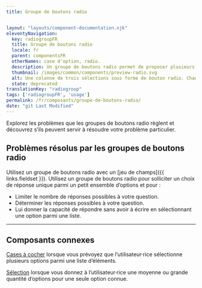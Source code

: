 ```yaml
---
title: Groupe de boutons radio


layout: "layouts/component-documentation.njk"
eleventyNavigation:
  key: radiogroupFR
  title: Groupe de boutons radio
  locale: fr
  parent: componentsFR
  otherNames: case d'option, radio.
  description: Un groupe de boutons radio permet de proposer plusieurs options de réponse pour un choix unique.
  thumbnail: /images/common/components/preview-radio.svg
  alt: Une colonne de trois sélections sous forme de bouton radio. Chaque cercle de bouton radio a une mince bordure noire et un remplissage blanc. Une épaisse ligne grise se trouve à côté, représentant le libellé. L’un des trois cercles est sélectionné et est rempli par un cercle noir foncé.
  state: deprecated
translationKey: "radiogroup"
tags: ['radiogroupFR', 'usage']
permalink: /fr/composants/groupe-de-boutons-radio/
date: "git Last Modified"
---
```


Explorez les problèmes que les groupes de boutons radio règlent et découvrez s’ils peuvent servir à résoudre votre problème particulier.

## Problèmes résolus par les groupes de boutons radio

Utilisez un groupe de boutons radio avec un [jeu de champs]({{ links.fieldset }}). Utilisez un groupe de boutons radio pour solliciter un choix de réponse unique parmi un petit ensemble d’options et pour :

- Limiter le nombre de réponses possibles à votre question.
- Déterminer les réponses possibles à votre question.
- Lui donner la capacité de répondre sans avoir à écrire en sélectionnant une option parmi une liste.

<hr/>

## Composants connexes

<a href="{{ links.checkbox }}">Cases à cocher</a> lorsque vous prévoyez que l’utilisateur·rice sélectionne plusieurs options parmi une liste d’éléments.

<a href="{{ links.select }}">Sélection</a> lorsque vous donnez à l’utilisateur·rice une moyenne ou grande quantité d’options pour une seule option connue.
